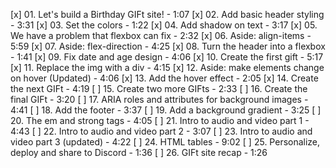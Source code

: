 [x] 01. Let's build a Birthday GIFt site! - 1:07
[x] 02. Add basic header styling - 3:31
[x] 03. Set the colors - 1:22
[x] 04. Add shadow on text - 3:17
[x] 05. We have a problem that flexbox can fix - 2:32
[x] 06. Aside: align-items - 5:59
[x] 07. Aside: flex-direction - 4:25
[x] 08. Turn the header into a flexbox - 1:41
[x] 09. Fix date and age design - 4:06
[x] 10. Create the first gift - 5:17
[x] 11. Replace the img with a div - 4:15
[x] 12. Aside: make elements change on hover (Updated) - 4:06
[x] 13. Add the hover effect - 2:05
[x] 14. Create the next GIFt - 4:19
[ ] 15. Create two more GIFts - 2:33
[ ] 16. Create the final GIFt - 3:20
[ ] 17. ARIA roles and attributes for background images - 4:41
[ ] 18. Add the footer - 3:37
[ ] 19. Add a background gradient - 3:25
[ ] 20. The em and strong tags - 4:05
[ ] 21. Intro to audio and video part 1 - 4:43
[ ] 22. Intro to audio and video part 2 - 3:07
[ ] 23. Intro to audio and video part 3 (updated) - 4:22
[ ] 24. HTML tables - 9:02
[ ] 25. Personalize, deploy and share to Discord - 1:36
[ ] 26. GIFt site recap - 1:26
